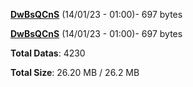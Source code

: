 [**DwBsQCnS**](/data/DwBsQCnS.txt) (14/01/23 - 01:00)- 697 bytes

[**DwBsQCnS**](/data/DwBsQCnS.txt) (14/01/23 - 01:00)- 697 bytes

**Total Datas**: 4230

**Total Size**: 26.20 MB / 26.2 MB